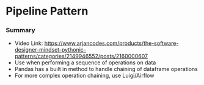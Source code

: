 # Pipeline Pattern

### Summary
- Video Link: https://www.arjancodes.com/products/the-software-designer-mindset-pythonic-patterns/categories/2149946552/posts/2160000607
- Use when performing a sequence of operations on data
- Pandas has a built in method to handle chaining of dataframe operations
- For more complex operation chaining, use Luigi/Airflow